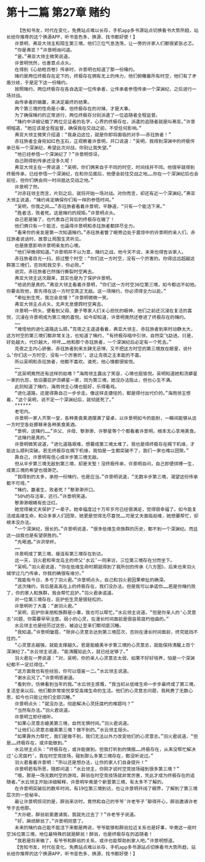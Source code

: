 # 第十二篇 第27章 赌约
        【告知书友，时代在变化，免费站点难以长存，手机app多书源站点切换看书大势所趋，站长给你推荐的这个换源APP，听书音色多、换源、找书都好使！】
       许景明、弗亚大领主和陌生第三境，他们三位气息浩荡，让一旁的许家人们都很紧张忐忑。
       “你是弗亚？”许景明询问道。
       “是。”弗亚大领主微笑说道。
       许景明恍然，也善意点点头。
       在得到《心劫枪百卷》传承时，许景明也知道了那一份赌约。
       赌约是两位终极存在定下的，终极存在拥有无上的伟力，他们俯瞰着所有时空，他们有了矛盾分歧，于是定下这一份赌约。
       按照赌约，两位终极存在各自选定一位传承者，让传承者参悟传承一个深渊纪，之后进行一场对战。
       由传承者的输赢，来决定最终的结果。
       两个第三境的性命是小事，但终极存在的对赌，才是大事。
       为了确保赌约的正常进行，两位终极存分别派遣了一位追随者全程监督。
       “赌约中详细记载了两位见证者的名字，心界的终极存在，派遣的追随者就是叫弗亚。”许景明暗道，“她应该是全程监督，确保我在交战之前，不受任何影响。”
       弗亚大领主微笑介绍道：“我身边这位，就是你即将面临的对手——赤珏旅者！”
       赤珏旅者全身宛如红色玉石，正观察着许景明，开口说道：“吴明，我得到深渊中的终极传承已有一个深渊纪，希望此次对战，你别让我失望。”
       “他已经参悟一个深渊纪了？”许景明惊讶。
       自己刚得到传承还没多久呢！
       弗亚大领主在一旁说道：“吴明，你们俩来自于不同的时空，时间线并不同。他很早就得到终极传承，已经参悟一个深渊纪，在和你见面后，他便会前往交战之地……你在一个深渊纪后也会前往，但你们俩会同一时间抵达交战之地。”
       许景明了然。
       “对赤珏领主而言，片刻之后，就将开始一场对战。对你而言，却还有近一个深渊纪。”弗亚大领主说道，“赌约肯定确保你们有一样的参悟时间。”
       “吴明，你我之间……”赤珏旅者看着许景明，平静道，“只有一个能活下来。”
       “胜者活，败者死。这是赌约的规矩。”许景明点头。
       自己若是输了，也代表自己背后的终极存在输了！
       他们俩只有一个能活，也逼得许景明和赤珏旅者都拼尽全力。
       “看来你的亲友是第一次知道赌约。”赤珏旅者瞥了眼旁边处于震惊中的许景明的亲人们，赤珏旅者说话时，故意让周围生灵听见。
       也是故意影响许景明亲友的心境。
       “他们早晚得知道。”许景明并不以为意，赌约之战，他今天不说，未来也得告诉家人。
       赤珏旅者目光一扫，掠过整个时空：“你们这一方时空，没有一个厉害的。你得远远超越这群第三境们，否则和我交手，你必败。”
       说完，赤珏旅者已然强行撕裂时空离去。
       弗亚大领主这次跟来，其实也是为了保护许景明。
       “他说的是真的。”弗亚大领主看着许景明，“你们这一方时空36位第三境，如今都远不如他。你要击败他，首先得在这一方时空真正无敌。这一场赌约，你必须得全力以赴。”
       “牵扯到生死，我岂会怠慢？”许景明微微一笑。
       弗亚大领主点点头，无声无息便跨时空离去。
       许景明一转头，便看到父母、妻子等家人们关心担忧的眼神，他们之前还沉浸在复活的喜悦，沉浸在许景明成为第三境的喜悦。如今却知道，许景明竟然还卷进了终极存在的赌约。
       ……
       “难怪他的进化道路这么顺。”克夜之主遥遥看着，弗亚大领主、赤珏旅者到来时动静太大，这方时空的第三境们都非常关注，也知道了赌约，“有终极存暗中引领，自然突飞勐进。只是，好处越大，代价越大，哼哼……他和那个赤珏旅者，一个深渊纪后必定有一个死去。”
       克夜之主内心骄傲，赤珏旅者到来太肆无忌惮，又不把这方时空的第三境放在眼里，说什么‘你们这一方时空，没有一个厉害的’。这让克夜之主本能的不喜。
       所以吴明和赤珏旅者，他都不喜欢。谁死，他心情都很愉悦。
       ……
       “这吴明竟然还有这样的劫难？”海雨领主露出了笑容，心情也挺愉悦。吴明知道她和流蟒星一家的仇怨，依旧要庇护流蟒星一家，同为第三境，她没办法阻止，但也心生不满。
       此刻知道了赌约，海雨领主心情也挺好，乐得看戏。
       “进化道路，还是得靠自己一步步走。像这样走捷径的，都是得付出代价的。”海雨领主想着，“这个吴明，说不定一个深渊纪后，就彻底死了。”
       ******
       老宅内。
       许景明一家人齐聚一堂，各种美食美酒摆满了餐桌，以许景明如今的能耐，一瞬间能够从这一方时空各处挪移来各种美食美酒。
       “景明，这赌约……”许父、许母、黎渺渺、许黎星等个个都看着许景明，根本无心享用美食。
       “这赌约是真的。”
       许景明微笑说道，“进化道路艰难，想要成第三境太难了。我也是得终极存在赐下机缘，才能这么顺利突破。若无终极存在赐下机缘，我怕是一生都突破不了，我们一家也难以团聚。”
       靠自己，许景明有信心成半步第三境无敌。
       但从半步第三境无敌到第三境，却是天堑！没终极传承，许景明自问，自己即便拼搏一生，成第三境的希望也很渺茫。
       “我得到的太多，承担一份赌约，也是应当。”许景明说道，“无数半步第三境，渴望这份传承都不可得。”
       “赌约，赢者生，败者死？”黎渺渺开口。
       “50%的存活率，还行。”许景明笑道。
       黎渺渺眼睛有些泛红。
       她觉得被丈夫保护了一辈子。她幸福度过十万年岁月已经很满足，觉得很幸福了。如今能复活成高维生命，和众多家人们团聚，她更是觉得无尽喜悦……可是丈夫面临劫难，她想要帮忙，却根本没办法。
       “一个深渊纪，很长的。”许景明说道，“很多低维生命族群的历史，都不到一个深渊纪。而且这一战我也是有望获胜的。”
       “先喝酒。”许洪举杯。
       ……
       许景明成了第三境，接连有第三境存在到访。
       这一天，羽火君和帝龙岛主的师父‘水云’一同来访，三位第三境存在分而坐下。
       “吴明。”羽火君说道，“你在低维生命时期就得到了我所创的传承《八方图》，后来也来羽火城学过几门传承，你我的确很有缘分。”
       “我能有今日，多亏了羽火君。”许景明点头，自己和羽火君因果牵扯的确深。
       “这次赌约，背后是高高在上的终极存在，我们没办法。但是我可以承诺你……若是你赌约败了，你的家人和族群，我会帮忙庇护。”羽火君承诺道。
       对一位第三境存在，庇护些生灵是很轻松的。
       许景明听了大喜：“谢羽火君。”
       “吴明，庇护你亲朋和族群是小事，我也可以帮忙。”水云领主说道，“但是你亲人的‘心灵意志’问题，你需要早早注意。弱小的心灵，在漫长时间面前是很容易腐朽扭曲的。”
       水云领主也是经历过这些，被迫让至亲们都彻底沉睡。
       “我知道。”许景明皱眉，“除非心灵意志达到第三境层次，否则在漫长时间面前，终究抵挡不住的。”
       “心灵意志越强，就能支撑越久。若是能媲美半步第三境的心灵意志，就能保持清醒上百个深渊纪了。”水云领主说道，“能清醒如此久，就已经足够了。”
       羽火君在一旁说道：“对，吴明，你的亲人心灵意志太弱，如果不好好培养，怕是一个深渊纪都不一定扛得住。”
       “这方面我也有些经验，你可以借鉴一二。”水云领主说道。
       “谢水云兄了。”许景明感谢道。
       “看到你，仿佛看到当年的我。”水云领主感慨，“我当初从低维生命一步步最终成了第三境，复活至亲以后，他们都非常愉悦享受高维生命的生活。他们的心灵意志问题，我耗费了无数心思，如今也只能让他们全部沉睡。”
       许景明点头：“就没办法，彻底解决心灵抚腐朽的难题吗？”
       “当然有办法。”羽火君说道。
       许景明立即仔细听。
       “如果心灵意志媲美第三境，自然无惧时间。”羽火君说道。
       “让他们心灵意志媲美第三境？做不到的。”水云领主摇头。
       “如果靠外力帮忙，我们是做不到，我们无法以外力改变他们的心灵意志。”羽火君说道，“但是……终极存在，或许能做到。”
       水云领主点头：“终极存在，或许能做到。但我打听到的情报……终极存在，从来没帮忙解决过‘心灵腐朽’。我在时空竞技场，碰到那么多第三境存在，都没听说过。”
       羽火君看着许景明：“所以还是想办法，让你的家人们自身提升！”
       许景明若有所思，随即问道：“水云领主，你刚才说时空竞技场碰到很多第三境？”
       “哦，那是一场无数时空的游戏，醉翁在时空竞技场就非常厉害，凭此才成为终极存在的追随者。”水云领主开始详细解释，许景明毕竟是个新晋第三境，有太多不了解的。
       在许景明突破后的数年时间，有19位第三境到访，也让许景明开阔了眼界，了解到了第三境层次的一些秘辛。
       最让许景明惊诧的是，醉翁来访时，竟然和自己的爷爷‘许老爷子’聊得开心，醉翁邀请许老爷子去他那。
       “大孙砸，醉翁前辈邀请我，我就先过去了？”许老爷子说道。
       “好，麻烦醉翁了。”许景明同意了。
       未来的赌约自己能不能活下来都是两说，爷爷能够和醉翁拉近关系也是好事，毕竟这一座时空36位第三境，地位最特殊的就是醉翁！醉翁，也是终极存在的追随者！
       “我若是将来输了，有爷爷和醉翁的关系，或许也能帮助到家人吧。”许景明想道。
       【告知书友，时代在变化，免费站点难以长存，手机app多书源站点切换看书大势所趋，站长给你推荐的这个换源APP，听书音色多、换源、找书都好使！】